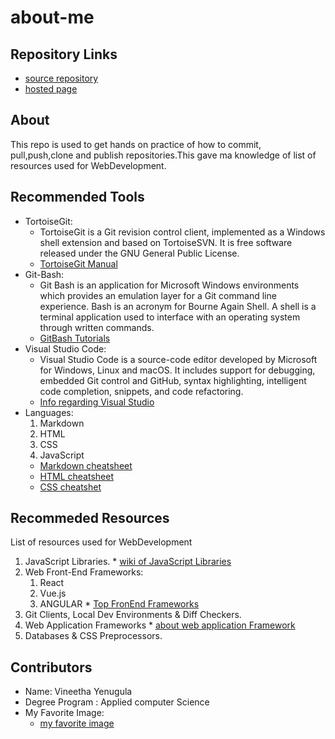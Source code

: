 # about-me
## Repository Links
   * [source repository](https://github.com/vineetha1996/about-me)
   * [hosted page](https://vineetha1996.github.io/about-me/)
## About
   This repo is used to get hands on practice of how to commit, pull,push,clone and publish repositories.This gave ma knowledge of list of resources used for WebDevelopment.
## Recommended Tools
   * TortoiseGit:
     * TortoiseGit is a Git revision control client, implemented as a Windows shell extension and based on TortoiseSVN. It is free software released under the GNU General Public License.
     * [TortoiseGit Manual](https://tortoisegit.org/docs/tortoisegit/)
   * Git-Bash:
     * Git Bash is an application for Microsoft Windows environments which provides an emulation layer for a Git command line experience. Bash is an acronym for Bourne Again Shell. A shell is a terminal application used to interface with an operating system through written commands.
     * [GitBash Tutorials](https://www.atlassian.com/git/tutorials/git-bash)
   * Visual Studio Code:
     * Visual Studio Code is a source-code editor developed by Microsoft for Windows, Linux and macOS. It includes support for debugging, embedded Git control and GitHub, syntax highlighting, intelligent code completion, snippets, and code refactoring.
     * [Info regarding Visual Studio](https://en.wikipedia.org/wiki/Visual_Studio_Code)
   * Languages:
     1. Markdown
     2. HTML
     3. CSS
     4. JavaScript
     * [Markdown cheatsheet](http://nestacms.com/docs/creating-content/markdown-cheat-sheet)
     * [HTML cheatsheet](http://www.simplehtmlguide.com/cheatsheet.php)
     * [CSS cheatshet](https://www.w3schools.com/cssref/)
## Recommeded Resources   
   List of resources used for WebDevelopment
   1. JavaScript Libraries.
     * [wiki of JavaScript Libraries](https://en.wikipedia.org/wiki/List_of_JavaScript_libraries)
   2. Web Front-End Frameworks:
       1. React
       2. Vue.js 
       3. ANGULAR
     * [Top FronEnd Frameworks](https://existek.com/blog/top-front-end-frameworks-2020/) 
   3. Git Clients, Local Dev Environments & Diff Checkers.
   4. Web Application Frameworks
     * [about web application Framework](https://www.scnsoft.com/blog/web-application-framework) 
   5. Databases & CSS Preprocessors.
## Contributors
   * Name: Vineetha Yenugula
   * Degree Program : Applied computer Science
   * My Favorite Image:
     * [my favorite image](https://github.com/vineetha1996/about-me/blob/master/IMG_1232.JPG)




